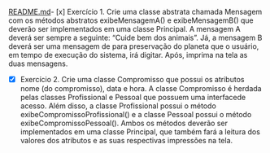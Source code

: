 [README.md](..%2F..%2F..%2F..%2F..%2FAtos%2FBack-end%2Fsrc%2FExercicio2_POO_Slides%2Finterfaces%2FExercicio1%2FREADME.md)- [x] Exercício 1. Crie uma classe abstrata chamada Mensagem com os métodos abstratos exibeMensagemA() e exibeMensagemB() que deverão ser implementados 
em uma classe Principal. A mensagem A deverá ser sempre a seguinte: “Cuide bem dos animais”. Já, a mensagem B deverá ser uma mensagem de para preservação 
do planeta que o usuário, em tempo de execução do sistema, irá digitar. Após, imprima na tela as duas mensagens.

- [x] Exercício 2. Crie uma classe Compromisso que possui os atributos nome (do compromisso), data e hora. A classe Compromisso é herdada pelas classes 
Profissional e Pessoal que possuem uma interfacede acesso. Além disso, a classe Profissional possui o método exibeCompromissoProfissional() e a classe 
Pessoal possui o método exibeCompromissoPessoal(). Ambos os métodos deverão ser implementados em uma classe Principal, que também fará a leitura dos valores 
dos atributos e as suas respectivas impressões na tela.
